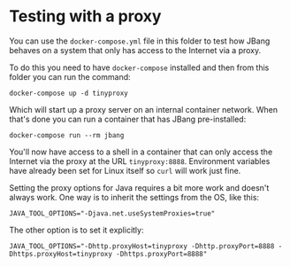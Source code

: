 # Testing with a proxy

You can use the `docker-compose.yml` file in this folder to test how
JBang behaves on a system that only has access to the Internet via a
proxy.

To do this you need to have `docker-compose` installed and then from
this folder you can run the command:

```
docker-compose up -d tinyproxy
```

Which will start up a proxy server on an internal container network.
When that's done you can run a container that has JBang pre-installed:

```
docker-compose run --rm jbang
```

You'll now have access to a shell in a container that can only access
the Internet via the proxy at the URL `tinyproxy:8888`. Environment
variables have already been set for Linux itself so `curl` will work
just fine.

Setting the proxy options for Java requires a bit more work and doesn't
always work. One way is to inherit the settings from the OS, like this:

```
JAVA_TOOL_OPTIONS="-Djava.net.useSystemProxies=true"
```

The other option is to set it explicitly:

```
JAVA_TOOL_OPTIONS="-Dhttp.proxyHost=tinyproxy -Dhttp.proxyPort=8888 -Dhttps.proxyHost=tinyproxy -Dhttps.proxyPort=8888"
```
